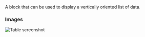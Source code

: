 A block that can be used to display a vertically oriented list of data.

### Images

![Table screenshot](https://gitlab.com/appsemble/appsemble/-/raw/0.30.12/config/assets/list.png)
